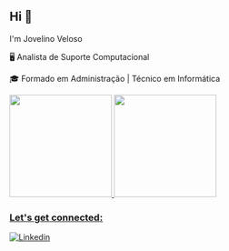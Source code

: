 ## Hi 👋

I'm Jovelino Veloso

🖥️ Analista de Suporte Computacional

🎓 Formado em Administração | Técnico em Informática


<div>
   <a href="https://github.com/jovelinoveloso">
      <img height="180em" src="https://github-readme-stats.vercel.app/api?username=jovelinoveloso&show_icons=true&theme=dark"/>
      <img height="180em" src="https://github-readme-stats.vercel.app/api/top-langs/?username=jovelinoveloso&layout=compact&theme=dark"/>
</div>  


### Let's get connected:

[![Linkedin](https://img.shields.io/badge/LinkedIn-0077B5?style=for-the-badge&logo=linkedin&logoColor=white)](https://www.linkedin.com/in/jovelinordveloso/)


<!-- tirar depois que tiver tecnologias 
### Technologies and Tools I use:
<div>
   <div style="display: inline_block"><br>
      <img align="center" alt="jovelino-html" height="30" width="40" src="https://cdn.jsdelivr.net/gh/devicons/devicon/icons/html5/html5-original.svg"/>  
</div>

<!--
- O que eu usei para fazer esse perfil:
.Markdoown: https://docs.pipz.com/central-de-ajuda/learning-center/guia-basico-de-markdown#open
.HTML: https://developer.mozilla.org/pt-BR/docs/Learn/Getting_started_with_the_web/HTML_basics
.Figuras: https://emojipedia.org/
.Status: https://github.com/anuraghazra/github-readme-stats#themes 
.Redes sociais e contato: https://dev.to/envoy_/150-badges-for-github-pnk
.Tecnologias: https://devicon.dev/
-->
